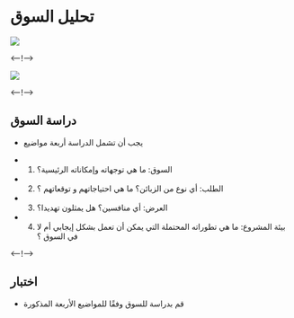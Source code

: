 # تحليل السوق

![](http://douar.tech/dt_assets/session-2/slide-1.png)

<--!-->

![](./assets/Etude_de_marché.png)

<--!-->

## دراسة السوق

- يجب أن تشمل الدراسة أربعة مواضيع

- 1) السوق: ما هي توجهاته وإمكاناته الرئيسية؟

- 2) الطلب: أي نوع من الزبائن؟ ما هي احتياجاتهم و توقعاتهم ؟

- 3) العرض: أي منافسين؟ هل يمثلون تهديدا؟

- 4) بيئة المشروع: ما هي تطوراته المحتملة التي يمكن أن تعمل بشكل إيجابي أم لا في السوق ؟

<--!-->

## اختبار

- قم بدراسة للسوق وفقًا للمواضيع الأربعة المذكورة


